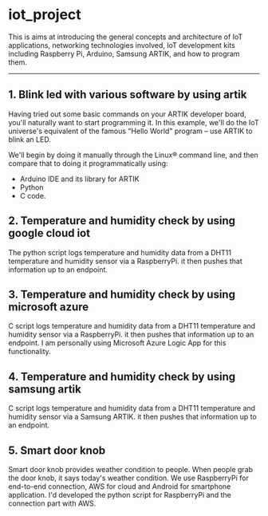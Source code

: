 # iot_project
This is aims at introducing the general concepts and architecture of IoT applications, networking technologies involved, IoT development kits including Raspberry Pi, Arduino, Samsung ARTIK, and how to program them.

---
## 1. Blink led with various software by using artik
Having tried out some basic commands on your ARTIK developer board, you'll naturally want to start programming it. In this example, we'll do the IoT universe's equivalent of the famous "Hello World" program – use ARTIK to blink an LED.

We'll begin by doing it manually through the Linux® command line, and then compare that to doing it programmatically using:

- Arduino IDE and its library for ARTIK
- Python
- C code.

## 2. Temperature and humidity check by using google cloud iot
The python script logs temperature and humidity data from a DHT11 temperature and humidity sensor via a RaspberryPi. it then pushes that information up to an endpoint.

## 3. Temperature and humidity check by using microsoft azure
C script logs temperature and humidity data from a DHT11 temperature and humidity sensor via a RaspberryPi. it then pushes that information up to an endpoint. I am personally using Microsoft Azure Logic App for this functionality.

## 4. Temperature and humidity check by using samsung artik
C script logs temperature and humidity data from a DHT11 temperature and humidity sensor via a Samsung ARTIK. it then pushes that information up to an endpoint.

## 5. Smart door knob
Smart door knob provides weather condition to people. When people grab the door knob, it says today's weather condition. 
We use RaspberryPi for end-to-end connection, AWS for cloud and Android for smartphone application.
I'd developed the python script for RaspberryPi and the connection part with AWS.

